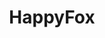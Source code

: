 ---
blog: https://blog.happyfox.com/
facebook: https://facebook.com/pages/HappyFox/164796593638235
linkedin: https://linkedin.com/company/happyfox-inc-
logohandle: happyfox
sort: happyfox
title: HappyFox
twitter: https://x.com/HappyFoxApp
website: https://www.happyfox.com/
youtube: https://youtube.com/user/HappyFoxApp
---
